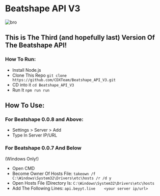 # Beatshape API V3
![bro](https://github.com/byCRXHIT/Beatshape_API_V3/raw/main/banner.png)

## This is The Third (and hopefully last) Version Of The Beatshape API!

### How To Run:

- Install Node.js
- Clone This Repo `git clone https://github.com/CDXTeam/Beatshape_API_V3.git`
- CD into it `cd Beatshape_API_V3`
- Run It `npm run run`

## How To Use:
### For Beatshape 0.0.8 and Above:
- Settings > Server > Add
- Type In Server IP/URL

### For Beatshape 0.0.7 And Below
(Windows Only!)
- Open CMD
- Become Owner Of Hosts File: `takeown /f C:\Windows\System32\Drivers\etc\hosts /r /d y`
- Open Hosts File (Directory Is: `C:\Windows\System32\Drivers\etc\hosts`
- Add The Following Lines: `api.beyyt.live    <your server ip/url>`
